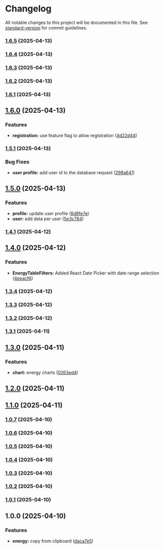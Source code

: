 # Changelog

All notable changes to this project will be documented in this file. See [standard-version](https://github.com/conventional-changelog/standard-version) for commit guidelines.

### [1.6.5](https://github.com/dachrisch/energy.consumption/compare/v1.6.4...v1.6.5) (2025-04-13)

### [1.6.4](https://github.com/dachrisch/energy.consumption/compare/v1.6.3...v1.6.4) (2025-04-13)

### [1.6.3](https://github.com/dachrisch/energy.consumption/compare/v1.6.2...v1.6.3) (2025-04-13)

### [1.6.2](https://github.com/dachrisch/energy.consumption/compare/v1.6.1...v1.6.2) (2025-04-13)

### [1.6.1](https://github.com/dachrisch/energy.consumption/compare/v1.6.0...v1.6.1) (2025-04-13)

## [1.6.0](https://github.com/dachrisch/energy.consumption/compare/v1.5.1...v1.6.0) (2025-04-13)


### Features

* **registration:** use feature flag to allow registration ([4d22d44](https://github.com/dachrisch/energy.consumption/commit/4d22d44a025d40057f953732170e073f3e54d21f))

### [1.5.1](https://github.com/dachrisch/energy.consumption/compare/v1.5.0...v1.5.1) (2025-04-13)


### Bug Fixes

* **user profile:** add user id to the database request ([298a641](https://github.com/dachrisch/energy.consumption/commit/298a641f2a18f3888d4190eb20dff453d2f667b2))

## [1.5.0](https://github.com/dachrisch/energy.consumption/compare/v1.4.1...v1.5.0) (2025-04-13)


### Features

* **profile:** update user profile ([8d8fe7e](https://github.com/dachrisch/energy.consumption/commit/8d8fe7e67175e702ff939098c93211954e3f6e75))
* **user:** add data per user ([5e3c784](https://github.com/dachrisch/energy.consumption/commit/5e3c7844ff83e923d827e2b4982a2e9084437a57))

### [1.4.1](https://github.com/dachrisch/energy.consumption/compare/v1.4.0...v1.4.1) (2025-04-12)

## [1.4.0](https://github.com/dachrisch/energy.consumption/compare/v1.3.4...v1.4.0) (2025-04-12)


### Features

* **EnergyTableFilters:** Added React Date Picker with date range selection ([4eeacf6](https://github.com/dachrisch/energy.consumption/commit/4eeacf6a4faf783bb2c39259b1698d6b9a2e507d))

### [1.3.4](https://github.com/dachrisch/energy.consumption/compare/v1.3.3...v1.3.4) (2025-04-12)

### [1.3.3](https://github.com/dachrisch/energy.consumption/compare/v1.3.2...v1.3.3) (2025-04-12)

### [1.3.2](https://github.com/dachrisch/energy.consumption/compare/v1.3.1...v1.3.2) (2025-04-12)

### [1.3.1](https://github.com/dachrisch/energy.consumption/compare/v1.3.0...v1.3.1) (2025-04-11)

## [1.3.0](https://github.com/dachrisch/energy.consumption/compare/v1.2.0...v1.3.0) (2025-04-11)


### Features

* **chart:** energy charts ([0263ed4](https://github.com/dachrisch/energy.consumption/commit/0263ed419da75a29688aaa83d0f3a9aaeda24888))

## [1.2.0](https://github.com/dachrisch/energy.consumption/compare/v1.1.0...v1.2.0) (2025-04-11)

## [1.1.0](https://github.com/dachrisch/energy.consumption/compare/v1.0.7...v1.1.0) (2025-04-11)

### [1.0.7](https://github.com/dachrisch/energy.consumption/compare/v1.0.6...v1.0.7) (2025-04-10)

### [1.0.6](https://github.com/dachrisch/energy.consumption/compare/v1.0.5...v1.0.6) (2025-04-10)

### [1.0.5](https://github.com/dachrisch/energy.consumption/compare/v1.0.4...v1.0.5) (2025-04-10)

### [1.0.4](https://github.com/dachrisch/energy.consumption/compare/v1.0.3...v1.0.4) (2025-04-10)

### [1.0.3](https://github.com/dachrisch/energy.consumption/compare/v1.0.2...v1.0.3) (2025-04-10)

### [1.0.2](https://github.com/dachrisch/energy.consumption/compare/v1.0.1...v1.0.2) (2025-04-10)

### [1.0.1](https://github.com/dachrisch/energy.consumption/compare/v1.0.0...v1.0.1) (2025-04-10)

## 1.0.0 (2025-04-10)


### Features

* **energy:** copy from clipboard ([daca7e5](https://github.com/dachrisch/energy.consumption/commit/daca7e5847fbd2d9bed6407841d08a08ad8ff166))
